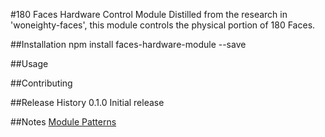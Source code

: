 #180 Faces Hardware Control Module
Distilled from the research in 'woneighty-faces', this module controls the physical portion of 180 Faces.

##Installation
	npm install faces-hardware-module --save

##Usage
	
##Contributing

##Release History
0.1.0 Initial release

##Notes
[Module Patterns](https://darrenderidder.github.io/talks/ModulePatterns/#/8)
